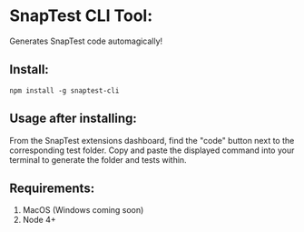 # SnapTest CLI Tool:
 
Generates SnapTest code automagically!   
 
## Install:

```
npm install -g snaptest-cli
```

## Usage after installing:

From the SnapTest extensions dashboard, find the "code" button next to the corresponding test folder.  Copy and paste the displayed command into your terminal to generate the folder and tests within. 
  
## Requirements:

1. MacOS (Windows coming soon)
1. Node 4+